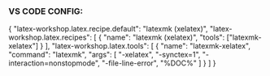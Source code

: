 ### VS CODE CONFIG:

{
  "latex-workshop.latex.recipe.default": "latexmk (xelatex)",
  "latex-workshop.latex.recipes": [
    {
      "name": "latexmk (xelatex)",
      "tools": ["latexmk-xelatex"]
    }
  ],
  "latex-workshop.latex.tools": [
    {
      "name": "latexmk-xelatex",
      "command": "latexmk",
      "args": [
        "-xelatex",
        "-synctex=1",
        "-interaction=nonstopmode",
        "-file-line-error",
        "%DOC%"
      ]
    }
  ]
}